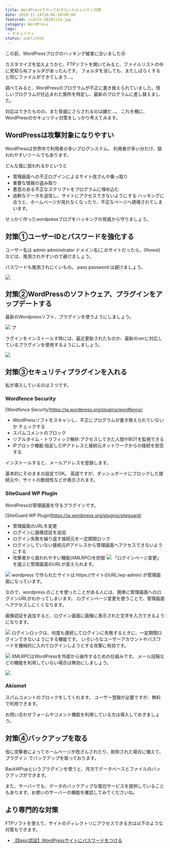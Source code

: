 ```yaml
---
title: WordPressでやっておきたいセキュリティ対策
date: 2019-11-14T10:06:10+09:00
featured: icatch-20191114.jpg
category: WordPress
tags:
 - セキュリティ
status: published
---
```


この前、WordPressブログのハッキング被害に合いました😢

カスタマイズを加えようかと、FTPソフトを開いてみると、ファイルリストの中に見知らぬフォルダがあったんです。
フォルダを消しても、またしばらくすると同じファイルができてしまう…。

調べてみると、WordPressのプログラムが不正に書き換えられていました。怪しいプログラムが仕込まれた箇所を特定し、最新のプログラムに差し替えました。

対応はできたものの、また脅威にさらされるのは嫌だ…。
これを機に、WordPressのセキュリティ対策をしっかり考えてみます。

## WordPressは攻撃対象になりやすい


WordPressは世界中で利用者の多いブログシステム。
利用者が多い分だけ、狙われやすいツールでもあります。

どんな風に狙われるかというと

* 管理画面への不正ログインによるサイト改ざんや乗っ取り
* 重要な情報の盗み取り
* 悪意のある不正なスクリプトをプログラムに埋め込む
* 過剰なデータを送信し、サイトにアクセスできないようにする
ハッキングに合うと、ホームページが見れなくなったり、不正なページへ誘導されてしまいます。

せっかく作ったwordpressブログをハッキングの脅威から守りましょう。

## 対策①ユーザーIDとパスワードを強化する

ユーザー名は
admin
administrator
ドメイン名(このサイトだったら、0forest)
などは、推測されやすいので避けましょう。

パスワードも推測されにくいもの。
pass
password
は避けましょう。

![](284d7b009796aa420672c0dd8f1457d2.jpg)

## 対策②WordPressのソフトウェア、プラグインをアップデートする

最新のWordpressソフト、プラグインを使うようにしましょう。

![](82824cbc053d1ad00e7dd82755a5e822.jpg) プ

ラグインをインストールす時には、最近更新されたものか、最新のverに対応しているプラグインを使用するようにしましょう。

![](10722cfc02c2f042e55c57220fa3b1af-1.jpg)

## 対策③セキュリティプラグインを入れる

私が導入しているのは３つです。

### Wordfence Security

[Wordfence Security]https://ja.wordpress.org/plugins/wordfence/

* WordPressソフトをスキャンし、不正にプログラムが書き換えられていないか チェックする
* スパムコメントのブロック
* リアルタイム・トラフィック解析:アクセスしてきた人間やBOTを監視できる
* IPブロック機能:指定したIPアドレスと接続元ネットワークからの接続を拒否する


インストールすると、メールアドレスを登録します。

基本的にそのままの設定でOK。
英語ですが、ダッシュボードにブロックした接続元や、サイトの脆弱性などが表示されます。

### SiteGuard WP Plugin

WordPressの管理画面を守るプラグインです。

[SiteGuard WP Plugin]https://ja.wordpress.org/plugins/siteguard/

* 管理画面のURLを変更
* ログインに画像認証を追加
* ログイン失敗を繰り返す接続元を一定期間ロック
* ログインしていない接続元IPアドレスから管理画面へアクセスできないようにする
* 攻撃者から狙われやすい機能(XMLRPC)を防御
![](9619b8da08c3c61aa7b8e1d58c3681a1.jpg) 「ログインページ変更」を選ぶと管理画面のURLが変えられます。

![](0099bae03300fbb764dbadccf985ad5d.jpg) wordpress で作られたサイトは
https://サイトのURL/wp-admin/
が管理画面になっています。

なので、wordpress のことを使ったことがある人には、簡単に管理画面へのログインURLがわかってしまいます。
ログインページ変更を使うことで、管理画面へアクセスしにくくなります。

画像認証を追加すると、ログイン画面に画像に表示された文字を入力できるようになります。

![](879712553a34170e11fd44406eabea56.jpg) ログインロックは、何度も連続してログインに失敗するときに、一定期間ログインできないようにする機能です。
いろいろなユーザーアカウントやパスワードを機械的に入れてログインしようとする攻撃に有効です。

![](18aabc9265b9c9aac4610ac104267c68-1.jpg) XMLRPCはWordPressを外部から操作するための仕組みです。
メール投稿などの機能を利用していない場合は無効にしましょう。

![](92bac6d0907497eec7d5378d48019aa9.jpg)

### Akismet

スパムコメントのブロックをしてくれます。
ユーザー登録が必要ですが、無料で利用できます。

お問い合わせフォームやコメント機能を利用している方は導入しておきましょう。

## 対策④バックアップを取る

仮に攻撃者によってホームページが改ざんされたり、削除された場合に備えて、プラグイン でバックアップを取っております。

BackWPupというプラグインを使うと、月次でデータベースとファイルのバックアップができます。

また、サーバーでも、データのバックアップな復旧サービスを提供していることもあります。お使いのサーバーの機能を確認してみてくださいね。

## より専門的な対策

FTPソフトを使えて、サイトのディレクトリにアクセスできる方は以下のような対策もできます。

* [【Basic認証】WordPressサイトにパスワードをつける](/basic-password/)
